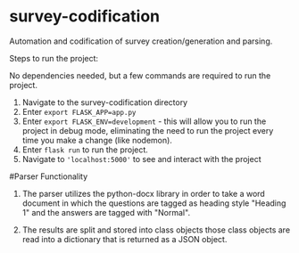 # survey-codification
Automation and codification of survey creation/generation and parsing.

Steps to run the project:

No dependencies needed, but a few commands are required to run the project. 

1. Navigate to the survey-codification directory
2. Enter `export FLASK_APP=app.py`
3. Enter `export FLASK_ENV=development` - this will allow you to run the project in debug mode, eliminating the need to run the project every time you make a change (like nodemon).
4. Enter `flask run` to run the project. 
5. Navigate to `'localhost:5000'` to see and interact with the project

#Parser Functionality

1. The parser utilizes the python-docx library in order to take a word document in which the questions are tagged as heading style 
"Heading 1" and the answers are tagged with "Normal". 

2. The results are split and stored into class objects those class objects are read into a dictionary that is returned as a JSON object.